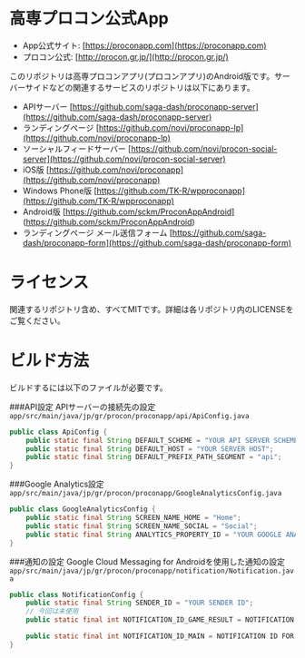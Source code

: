 # 高専プロコン公式App

* App公式サイト: [https://proconapp.com](https://proconapp.com)
* プロコン公式: [http://procon.gr.jp/](http://procon.gr.jp/)

このリポジトリは高専プロコンアプリ(プロコンアプリ)のAndroid版です。サーバーサイドなどの関連するサービスのリポジトリは以下にあります。

* APIサーバー [https://github.com/saga-dash/proconapp-server](https://github.com/saga-dash/proconapp-server)
* ランディングページ [https://github.com/novi/proconapp-lp](https://github.com/novi/proconapp-lp)
* ソーシャルフィードサーバー [https://github.com/novi/procon-social-server](https://github.com/novi/procon-social-server)
* iOS版 [https://github.com/novi/proconapp](https://github.com/novi/proconapp)
* Windows Phone版 [https://github.com/TK-R/wpproconapp](https://github.com/TK-R/wpproconapp)
* Android版 [https://github.com/sckm/ProconAppAndroid] (https://github.com/sckm/ProconAppAndroid)
* ランディングページ メール送信フォーム [https://github.com/saga-dash/proconapp-form](https://github.com/saga-dash/proconapp-form)

# ライセンス
関連するリポジトリ含め、すべてMITです。詳細は各リポジトリ内のLICENSEをご覧ください。

# ビルド方法
ビルドするには以下のファイルが必要です。

###API設定
APIサーバーの接続先の設定
`app/src/main/java/jp/gr/procon/proconapp/api/ApiConfig.java`

``` app/src/main/java/jp/gr/procon/proconapp/api/ApiConfig.java
public class ApiConfig {
    public static final String DEFAULT_SCHEME = "YOUR API SERVER SCHEME";
    public static final String DEFAULT_HOST = "YOUR SERVER HOST";
    public static final String DEFAULT_PREFIX_PATH_SEGMENT = "api";
}
```

###Google Analytics設定
`app/src/main/java/jp/gr/procon/proconapp/GoogleAnalyticsConfig.java`

``` app/src/main/java/jp/gr/procon/proconapp/GoogleAnalyticsConfig.java
public class GoogleAnalyticsConfig {
    public static final String SCREEN_NAME_HOME = "Home";
    public static final String SCREEN_NAME_SOCIAL = "Social";
    public static final String ANALYTICS_PROPERTY_ID = "YOUR GOOGLE ANALYTICS PROPERTY ID";
}
```


###通知の設定
Google Cloud Messaging for Androidを使用した通知の設定
`app/src/main/java/jp/gr/procon/proconapp/notification/Notification.java`

``` app/src/main/java/jp/gr/procon/proconapp/notification/Notification.java
public class NotificationConfig {
    public static final String SENDER_ID = "YOUR SENDER ID";
    // 今回は未使用
    public static final int NOTIFICATION_ID_GAME_RESULT = NOTIFICATION ID FOR GAME RESULT;

    public static final int NOTIFICATION_ID_MAIN = NOTIFICATION ID FOR HOME ;
}
```

